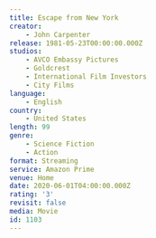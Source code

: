```yaml
---
title: Escape from New York
creator:
    - John Carpenter
release: 1981-05-23T00:00:00.000Z
studios:
    - AVCO Embassy Pictures
    - Goldcrest
    - International Film Investors
    - City Films
language:
    - English
country:
    - United States
length: 99
genre:
    - Science Fiction
    - Action
format: Streaming
service: Amazon Prime
venue: Home
date: 2020-06-01T04:00:00.000Z
rating: '3'
revisit: false
media: Movie
id: 1103
---
```



